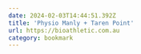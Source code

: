 ```yaml
---
date: 2024-02-03T14:44:51.392Z
title: 'Physio Manly + Taren Point'
url: https://bioathletic.com.au
category: bookmark
---
```

